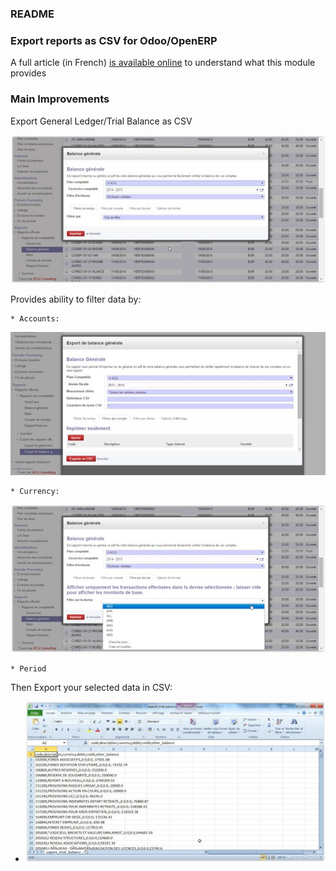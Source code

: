 ### README ###


### Export reports as CSV for Odoo/OpenERP ###

A full article (in French) [is available online](http://www.xcg-consulting.fr/blog/export-des-rapports-officiels-sur-odoo/) to understand what this module provides

### Main Improvements ###

Export General Ledger/Trial Balance as CSV

![Create](static/src/img/Export1.jpg)


Provides ability to filter data by:

	* Accounts:
 ![Create](static/src/img/export2.jpg)

	* Currency:
 ![Create](static/src/img/export4.jpg)

	* Period

Then Export your selected data in CSV:

* ![Create](static/src/img/csv.jpg)
